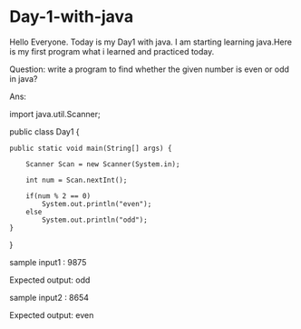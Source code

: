 # Day-1-with-java

Hello Everyone. Today is my Day1 with java. I am starting learning java.Here is my first program what i learned and practiced today.

Question: write a program to find whether the given number is even or odd in java?

Ans: 

import java.util.Scanner;

public class Day1 {

    public static void main(String[] args) {
    
        Scanner Scan = new Scanner(System.in);

        int num = Scan.nextInt();

        if(num % 2 == 0)
            System.out.println("even");
        else
            System.out.println("odd");
    }
}

sample input1 : 9875

Expected output: odd

sample input2 : 8654

Expected output: even
